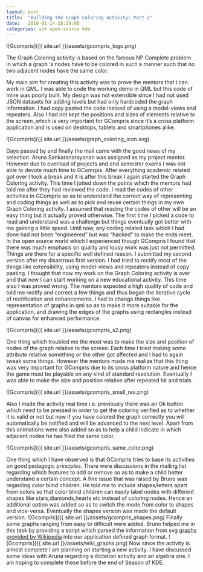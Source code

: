 ```yaml
---
layout: post
title:  "Building the Graph Coloring activity: Part 2"
date:   2016-01-14 18:29:00
categories: sok open-source kde
---
```

![Gcompris]({{ site.url }}/assets/gcompris_logo.png)

The Graph Coloring activity is based on the famous NP Complete problem in which a graph ‘s nodes have to be colored in such a manner such that no two adjacent nodes have the same color.

My main aim for creating this activity was to prove the mentors that I can work in QML. I was able to code the working demo in QML but this code of mine was poorly built. My design was not extensible since I had not used JSON datasets for adding levels but had only hardcoded the graph information. I had copy pasted the code instead of using a model-views and repeaters. Also I had not kept the positions and sizes of elements relative to the screen ,which is very important for GCompris since it’s a cross platform application and is used on desktops, tablets and smartphones alike.

![Gcompris]({{ site.url }}/assets/graph_coloring_icon.svg)

Days passed by and finally the mail came with the good news of my selection. Aruna Sankaranarayanan was assigned as my project mentor. However due to overload of projects and end semester exams I was not able to devote much time to GComrpis. 
After everything academic related got over I took a break and it is after this break I again started the Graph Coloring activity. This time I jotted down the points which the mentors had told me after they had reviewed the code. I read the codes of other activities in GCompris so as to understand the correct way of representing and coding things as well as to pick and reuse certain things in my own Graph Coloring activity. I assumed that reading the codes of other will be an easy thing but it actually proved otherwise. The first time I picked a code to read and understand was a challenge but things eventually got better with me gaining a little speed.
Until now, any coding related task which I had done had not been “engineered” but was “hacked” to make the ends meet. In the open source world which I experienced though GCompris I found that there was much emphasis on quality and lousy work was just not permitted. Things are there for a specific well defined reason.
I submitted my second version after my disastrous first version. I had tried to rectify most of the things like extensibility, using model-views and repeaters instead of copy pasting. I thought that now my work on the Graph Coloring activity is over and that now I can start working on a new educational activity. This time also I was proved wrong. The mentors expected a high quality of code and told me rectify and correct a few things and thus began the iterative cycle of rectification and enhancements. I had to change things like representation of graphs in qml so as to make it more suitable for the application, and drawing the edges of the graphs using rectangles instead of canvas for enhanced performance. 

![Gcompris]({{ site.url }}/assets/gcompris_s2.png)

One thing which troubled me the most was to make the size and position of nodes of the graph relative to the screen. Each time I tried making some attribute relative something or the other got affected and I had to again tweak some things. However the mentors made me realize that this thing was very important for GCompris due to its cross platform nature and hence the game must be playable on any kind of standard resolution. Eventually I was able to make the size and position relative after repeated hit and trials.

![Gcompris]({{ site.url }}/assets/gcompris_small_res.png)

Also I made the activity real time i.e. previously there was an Ok button which need to be pressed in order to get the coloring verified as to whether it is valid or not but now if you have colored the graph correctly you will automatically be notified and will be advanced to the next level. Apart from this animations were also added so as to help a child indicate in which adjacent nodes he has filed the same color.

![Gcompris]({{ site.url }}/assets/gcompris_same_color.png)

One thing which I have observed is that GCompris tries to base its activities on good pedagogic principles. There were discussions in the mailing list regarding which features to add or remove so as to make a child better understand a certain concept.
A fine issue that was raised by Bruno was regarding color blind children. He told me to include shapes/letters apart from colors so that color blind children can easily label nodes with different shapes like stars,diamonds,hearts etc instead of coloring nodes. Hence an additional option was added so as to switch the mode from color to shapes and vice-versa. Eventually the shapes version was made the default version.
![Gcompris]({{ site.url }}/assets/gcompris_shapes.png)
Finally some graphs ranging from easy to difficult were added. Bruno helped me in this task by providing a script which parsed the information from svg [graphs provided by Wikipedia][wiki-graph] into our application defined graph format.
![Gcompris]({{ site.url }}/assets/wiki_graphs.png)
Now since the activity is almost complete I am planning on starting a new activity. I have discussed some ideas with Aruna regarding a dictation activity and an algebra one. I am hoping to complete these before the end of Season of KDE.

[wiki-graph]: https://github.com/mojombo/jekyll
